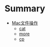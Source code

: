 # Summary

* [Mac文件操作](Mac文件操作.md)
  * [cat](Mac文件操作/cat.md)
  * [more](Mac文件操作/more.md)
  * [cp](Mac文件操作/cp.md)